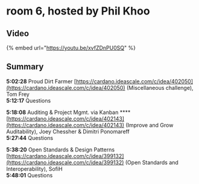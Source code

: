# room 6, hosted by Phil Khoo

## Video

{% embed url="https://youtu.be/xvfZDnPU0SQ" %}

## Summary

**5:02:28** Proud Dirt Farmer [https://cardano.ideascale.com/c/idea/402050](https://cardano.ideascale.com/c/idea/402050) (Miscellaneous challenge), Tom Frey\
**5:12:17** Questions

**5:18:08** Auditing & Project Mgmt. via Kanban **** [https://cardano.ideascale.com/c/idea/402143](https://cardano.ideascale.com/c/idea/402143) (Improve and Grow Auditability), Joey Chessher & Dimitri Ponomareff\
**5:27:44** Questions

**5:38:20** Open Standards & Design Patterns [https://cardano.ideascale.com/c/idea/399132](https://cardano.ideascale.com/c/idea/399132) (Open Standards and Interoperability), SofiH\
**5:48:01** Questions
